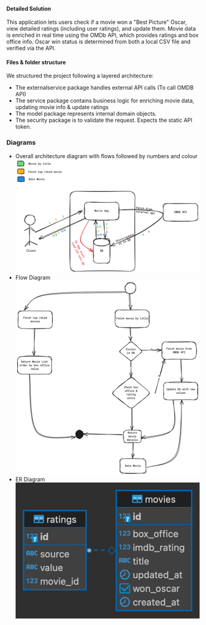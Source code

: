 
#### Detailed Solution
This application lets users check if a movie won a "Best Picture" Oscar, view detailed ratings (including user ratings), and update them. Movie data is enriched in real time using the OMDb API, which provides ratings and box office info. Oscar win status is determined from both a local CSV file and verified via the API.

#### Files & folder structure
We structured the project following a layered architecture: 
* The externalservice package handles external API calls (To call OMDB API)
* The service package contains business logic for enriching movie data, updating movie info & update ratings
* The model package represents internal domain objects.
* The security package is to validate the request. Expects the static API token.


### Diagrams
* Overall architecture diagram with flows followed by numbers and colour
![Solution Diagram](/images/solution.png)
* Flow Diagram
  ![Flow Diagram](/images/flow.png)
* ER Diagram
  ![ER Diagram](/images/ERD.png)